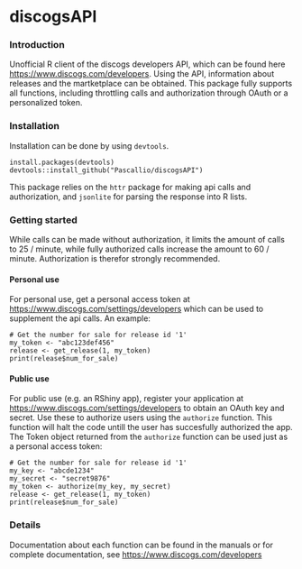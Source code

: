 # discogsAPI

### Introduction
Unofficial R client of the discogs developers API, which can be found here https://www.discogs.com/developers. Using the API, information about releases and the martketplace can be obtained. 
This package fully supports all functions, including throttling calls and authorization through OAuth or a personalized token.

### Installation
Installation can be done by using `devtools`.

```{r}
install.packages(devtools)
devtools::install_github("Pascallio/discogsAPI")
```
This package relies on the `httr` package for making api calls and authorization, and `jsonlite` for parsing the response into R lists. 

### Getting started
While calls can be made without authorization, it limits the amount of calls to 25 / minute, while fully authorized calls increase the amount to 60 / minute. Authorization is therefor strongly recommended. 

#### Personal use
For personal use, get a personal access token at https://www.discogs.com/settings/developers which can be used to supplement the api calls. An example:

```{r}
# Get the number for sale for release id '1'
my_token <- "abc123def456"
release <- get_release(1, my_token)
print(release$num_for_sale)
```

#### Public use
For public use (e.g. an RShiny app), register your application at https://www.discogs.com/settings/developers to obtain an OAuth key and secret. Use these to authorize users using the `authorize` function. This function will halt the code untill the user has succesfully authorized the app. The Token object returned from the `authorize` function can be used just as a personal access token:

```{r}
# Get the number for sale for release id '1'
my_key <- "abcde1234"
my_secret <- "secret9876"
my_token <- authorize(my_key, my_secret)
release <- get_release(1, my_token)
print(release$num_for_sale)
```

### Details
Documentation about each function can be found in the manuals or for complete documentation, see https://www.discogs.com/developers
